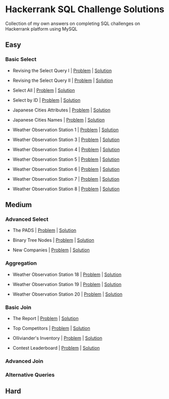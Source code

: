# Hackerrank SQL Challenge Solutions

Collection of my own answers on completing SQL challenges on Hackerrank platform using MySQL


## Easy
### Basic Select
- Revising the Select Query I | [Problem](https://www.hackerrank.com/challenges/revising-the-select-query) | [Solution](https://github.com/dmsardhty/SQL-Hackerrank/blob/master/SQL%20Files/Hackerrank%20SQL%20Answers/Revising%20The%20Select%20Queries%20I.sql)

- Revising the Select Query II | [Problem](https://www.hackerrank.com/challenges/revising-the-select-query-2) | [Solution](https://github.com/dmsardhty/SQL-Hackerrank/blob/master/SQL%20Files/Hackerrank%20SQL%20Answers/Revising%20The%20Select%20Queries%20II.sql)

- Select All | [Problem](https://www.hackerrank.com/challenges/select-all-sql) | [Solution](https://github.com/dmsardhty/SQL-Hackerrank/blob/master/SQL%20Files/Hackerrank%20SQL%20Answers/Select%20All.sql)

- Select by ID | [Problem](https://www.hackerrank.com/challenges/select-by-id) | [Solution](https://github.com/dmsardhty/SQL-Hackerrank/blob/master/SQL%20Files/Hackerrank%20SQL%20Answers/Select%20By%20ID.sql)

- Japanese Cities Attributes | [Problem](https://www.hackerrank.com/challenges/japanese-cities-attributes) | [Solution](https://github.com/dmsardhty/SQL-Hackerrank/blob/master/SQL%20Files/Hackerrank%20SQL%20Answers/Japanese%20Cities%20Attributes.sql)

- Japanese Cities Names | [Problem](https://www.hackerrank.com/challenges/japanese-cities-name) | [Solution](https://github.com/dmsardhty/SQL-Hackerrank/blob/master/SQL%20Files/Hackerrank%20SQL%20Answers/Japanese%20Cities%20Names.sql)

- Weather Observation Station 1 | [Problem](https://www.hackerrank.com/challenges/weather-observation-station-1) | [Solution](https://github.com/dmsardhty/SQL-Hackerrank/blob/master/SQL%20Files/Hackerrank%20SQL%20Answers/Weather%20Observation%20Station%201.sql)

- Weather Observation Station 3 | [Problem](https://www.hackerrank.com/challenges/weather-observation-station-3) | [Solution](https://github.com/dmsardhty/SQL-Hackerrank/blob/master/SQL%20Files/Hackerrank%20SQL%20Answers/Weather%20Observation%20Station%203.sql)

- Weather Observation Station 4 | [Problem](https://www.hackerrank.com/challenges/weather-observation-station-4) | [Solution](https://github.com/dmsardhty/SQL-Hackerrank/blob/master/SQL%20Files/Hackerrank%20SQL%20Answers/Weather%20Observation%20Station%204.sql)

- Weather Observation Station 5 | [Problem](https://www.hackerrank.com/challenges/weather-observation-station-5) | [Solution](https://github.com/dmsardhty/SQL-Hackerrank/blob/master/SQL%20Files/Hackerrank%20SQL%20Answers/Weather%20Observation%20Station%205.sql)

- Weather Observation Station 6 | [Problem](https://www.hackerrank.com/challenges/weather-observation-station-6) | [Solution](https://github.com/dmsardhty/SQL-Hackerrank/blob/master/SQL%20Files/Hackerrank%20SQL%20Answers/Weather%20Observation%20Station%206.sql)

- Weather Observation Station 7 | [Problem](https://www.hackerrank.com/challenges/weather-observation-station-7) | [Solution](https://github.com/dmsardhty/SQL-Hackerrank/blob/master/SQL%20Files/Hackerrank%20SQL%20Answers/Weather%20Observation%20Station%207.sql)

- Weather Observation Station 8 | [Problem](https://www.hackerrank.com/challenges/weather-observation-station-8) | [Solution](https://github.com/dmsardhty/SQL-Hackerrank/blob/master/SQL%20Files/Hackerrank%20SQL%20Answers/Weather%20Observation%20Station%208.sql)

## Medium
### Advanced Select
- The PADS | [Problem](https://www.hackerrank.com/challenges/the-pads) | [Solution](https://github.com/dmsardhty/SQL-Hackerrank/blob/master/SQL%20Files/Hackerrank%20SQL%20Answers/The%20PADS.sql)

- Binary Tree Nodes | [Problem](https://www.hackerrank.com/challenges/binary-search-tree-1) | [Solution](https://github.com/dmsardhty/SQL-Hackerrank/blob/master/SQL%20Files/Hackerrank%20SQL%20Answers/Binary%20Tree%20Nodes.sql)

- New Companies | [Problem](https://www.hackerrank.com/challenges/the-company) | [Solution](https://github.com/dmsardhty/SQL-Hackerrank/blob/master/SQL%20Files/Hackerrank%20SQL%20Answers/New%20Companies.sql)

### Aggregation
- Weather Observation Station 18 | [Problem](https://www.hackerrank.com/challenges/weather-observation-station-18) | [Solution](https://github.com/dmsardhty/SQL-Hackerrank/blob/master/SQL%20Files/Hackerrank%20SQL%20Answers/Weather%20Observation%20Station%2018.sql)

- Weather Observation Station 19 | [Problem](https://www.hackerrank.com/challenges/weather-observation-station-19) | [Solution](https://github.com/dmsardhty/SQL-Hackerrank/blob/master/SQL%20Files/Hackerrank%20SQL%20Answers/Weather%20Observation%20Station%2019%20(Oracle).sql)

- Weather Observation Station 20 | [Problem](https://www.hackerrank.com/challenges/weather-observation-station-20) | [Solution](https://github.com/dmsardhty/SQL-Hackerrank/blob/master/SQL%20Files/Hackerrank%20SQL%20Answers/Weather%20Observation%20Station%2020%20(Oracle).sql)

### Basic Join
- The Report | [Problem](https://www.hackerrank.com/challenges/the-report) | [Solution](https://github.com/dmsardhty/SQL-Hackerrank/blob/master/SQL%20Files/Hackerrank%20SQL%20Answers/The%20Report.sql)

- Top Competitors | [Problem](https://www.hackerrank.com/challenges/full-score) | [Solution](https://github.com/dmsardhty/SQL-Hackerrank/blob/master/SQL%20Files/Hackerrank%20SQL%20Answers/Top%20Competitors.sql)

- Olliviander's Inventory | [Problem](https://www.hackerrank.com/challenges/harry-potter-and-wands) | [Solution](https://github.com/dmsardhty/SQL-Hackerrank/blob/master/SQL%20Files/Hackerrank%20SQL%20Answers/Olliviander's%20Inventory.sql)

- Contest Leaderboard | [Problem](https://www.hackerrank.com/challenges/contest-leaderboard) | [Solution](https://github.com/dmsardhty/SQL-Hackerrank/blob/master/SQL%20Files/Hackerrank%20SQL%20Answers/Contest%20Leaderboard.sql)

### Advanced Join

### Alternative Queries


## Hard
